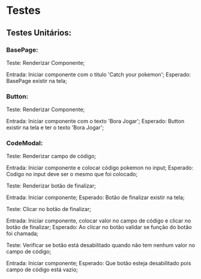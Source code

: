 # Testes

## Testes Unitários:

### BasePage:

Teste: Renderizar Componente;

Entrada: Iniciar componente com o titulo 'Catch your pokemon';
Esperado: BasePage existir na tela;

### Button:

Teste: Renderizar Componente;

Entrada: Iniciar componente com o texto 'Bora Jogar';
Esperado: Button existir na tela e ter o texto 'Bora Jogar';

### CodeModal:

Teste: Renderizar campo de código;

Entrada: Iniciar componente e colocar código pokemon no input;
Esperado: Codigo no input deve ser o mesmo que foi colocado;

Teste: Renderizar botão de finalizar;

Entrada: Iniciar componente;
Esperado: Botão de finalizar existir na tela;

Teste: Clicar no botão de finalizar;

Entrada: Iniciar componente, colocar valor no campo de código e clicar no botão de finalizar;
Esperado: Ao clicar no botão validar se função do botão foi chamada;

Teste: Verificar se botão está desabilitado quando não tem nenhum valor no campo de código;

Entrada: Iniciar componente;
Esperado: Que botão esteja desabilitado pois campo de código está vazio;
